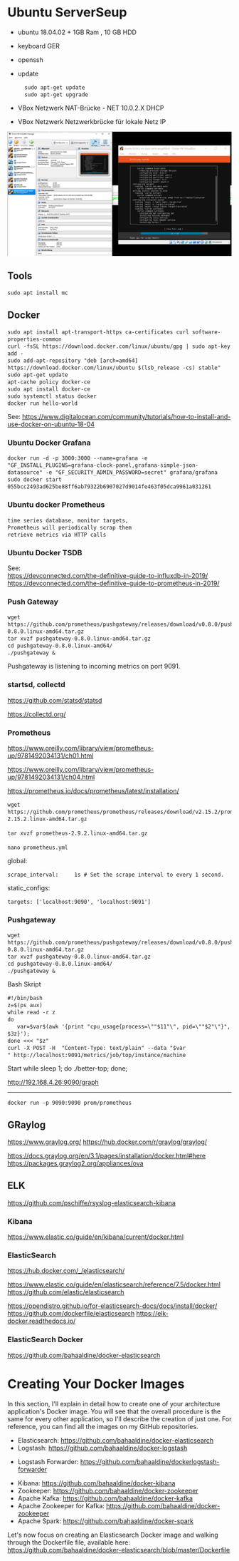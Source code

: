 ﻿# Ubuntu ServerSeup

- ubuntu 18.04.02 + 1GB Ram , 10 GB HDD
- keyboard GER 
- openssh 
- update 

        sudo apt-get update
        sudo apt-get upgrade 
- VBox Netzwerk NAT-Brücke - NET 10.0.2.X DHCP 
- VBox Netzwerk Netzwerkbrücke für lokale Netz IP 
 

![2020 01 22 Ubuntu Srv Setup1](pic/2020-01-22-ubuntu-srv-setup1.png)

## Tools

    sudo apt install mc 

## Docker

    sudo apt install apt-transport-https ca-certificates curl software-properties-common
    curl -fsSL https://download.docker.com/linux/ubuntu/gpg | sudo apt-key add -
    sudo add-apt-repository "deb [arch=amd64] https://download.docker.com/linux/ubuntu $(lsb_release -cs) stable"
    sudo apt-get update
    apt-cache policy docker-ce
    sudo apt install docker-ce
    sudo systemctl status docker
    docker run hello-world


See: https://www.digitalocean.com/community/tutorials/how-to-install-and-use-docker-on-ubuntu-18-04

### Ubuntu Docker Grafana 

    docker run -d -p 3000:3000 --name=grafana -e "GF_INSTALL_PLUGINS=grafana-clock-panel,grafana-simple-json-datasource" -e "GF_SECURITY_ADMIN_PASSWORD=secret" grafana/grafana
    sudo docker start 055bcc2493ad625be88ff6ab79322b6907027d9014fe463f05dca9961a031261


### Ubuntu docker Prometheus 
    time series database, monitor targets,
    Prometheus will periodically scrap them
    retrieve metrics via HTTP calls

### Ubuntu Docker TSDB 

See:    
    https://devconnected.com/the-definitive-guide-to-influxdb-in-2019/
    https://devconnected.com/the-definitive-guide-to-prometheus-in-2019/

### Push Gateway 
    wget https://github.com/prometheus/pushgateway/releases/download/v0.8.0/pushgateway-0.8.0.linux-amd64.tar.gz
    tar xvzf pushgateway-0.8.0.linux-amd64.tar.gz
    cd pushgateway-0.8.0.linux-amd64/   
    ./pushgateway & 

Pushgateway is listening to incoming metrics on port 9091.


### startsd, collectd

https://github.com/statsd/statsd 

https://collectd.org/ 

### Prometheus 

https://www.oreilly.com/library/view/prometheus-up/9781492034131/ch01.html

https://www.oreilly.com/library/view/prometheus-up/9781492034131/ch04.html

https://prometheus.io/docs/prometheus/latest/installation/ 


    wget https://github.com/prometheus/prometheus/releases/download/v2.15.2/prometheus-2.15.2.linux-amd64.tar.gz 

    tar xvzf prometheus-2.9.2.linux-amd64.tar.gz

    nano prometheus.yml

global:

    scrape_interval:     1s # Set the scrape interval to every 1 second.

static_configs:
  
    targets: ['localhost:9090', 'localhost:9091']


### Pushgateway

    wget https://github.com/prometheus/pushgateway/releases/download/v0.8.0/pushgateway-0.8.0.linux-amd64.tar.gz
    tar xvzf pushgateway-0.8.0.linux-amd64.tar.gz
    cd pushgateway-0.8.0.linux-amd64/
    ./pushgateway & 

Bash Skript 

    #!/bin/bash
    z=$(ps aux)
    while read -r z
    do
       var=$var$(awk '{print "cpu_usage{process=\""$11"\", pid=\""$2"\"}", $3z}');
    done <<< "$z"
    curl -X POST -H  "Content-Type: text/plain" --data "$var
    " http://localhost:9091/metrics/job/top/instance/machine

Start 
    while sleep 1; do ./better-top; done;

http://192.168.4.26:9090/graph 

---


    docker run -p 9090:9090 prom/prometheus

## GRaylog 

<https://www.graylog.org/> 
<https://hub.docker.com/r/graylog/graylog/>

<https://docs.graylog.org/en/3.1/pages/installation/docker.html#here>
<https://packages.graylog2.org/appliances/ova>

## ELK 

<https://github.com/pschiffe/rsyslog-elasticsearch-kibana> 

### Kibana

<https://www.elastic.co/guide/en/kibana/current/docker.html>

### ElasticSearch 

<https://hub.docker.com/_/elasticsearch/>

<https://www.elastic.co/guide/en/elasticsearch/reference/7.5/docker.html>
<https://github.com/elastic/elasticsearch>

<https://opendistro.github.io/for-elasticsearch-docs/docs/install/docker/>
<https://github.com/dockerfile/elasticsearch>
<https://elk-docker.readthedocs.io/> 

### ElasticSearch Docker

<https://github.com/bahaaldine/docker-elasticsearch>

# Creating Your Docker Images
In this section, I'll explain in detail how to create one of your architecture application's Docker image. You
will see that the overall procedure is the same for every other application, so I'll describe the creation of
just one.
For reference, you can find all the images on my GitHub repositories.
* Elasticsearch: https://github.com/bahaaldine/docker-elasticsearch
* Logstash: https://github.com/bahaaldine/docker-logstash
+ Logstash Forwarder: https://github.com/bahaaldine/dockerlogstash-forwarder
* Kibana: https://github.com/bahaaldine/docker-kibana
* Zookeeper: https://github.com/bahaaldine/docker-zookeeper
* Apache Kafka: https://github.com/bahaaldine/docker-kafka
* Apache Zookeeper for Kafka: <https://github.com/bahaaldine/docker-zookeeper>
* Apache Spark: <https://github.com/bahaaldine/docker-spark>

Let's now focus on creating an Elasticsearch Docker image and walking through the Dockerfile file,
available here:
<https://github.com/bahaaldine/docker-elasticsearch/blob/master/Dockerfile>

